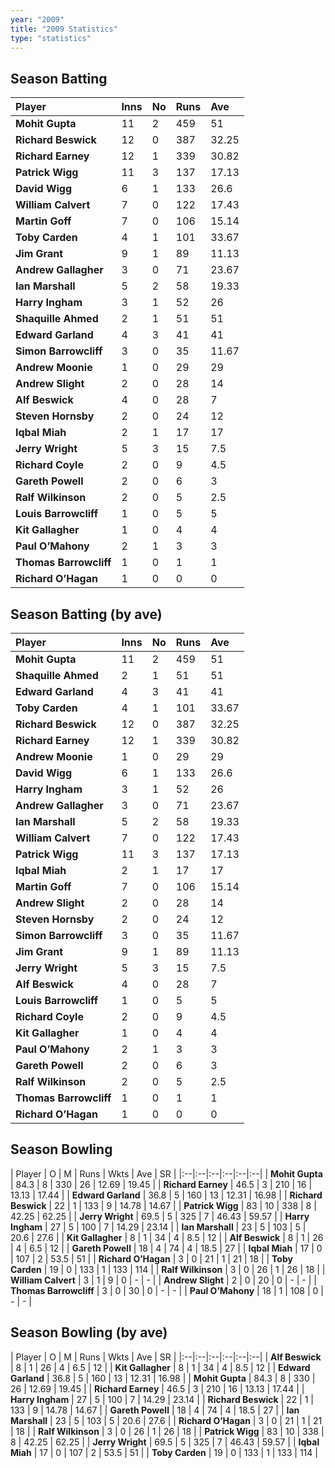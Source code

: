 ```yaml
---
year: "2009"
title: "2009 Statistics"
type: "statistics"
---
```


## Season Batting

| Player | Inns | No | Runs | Ave |
|:--|:--|:--|:--|:--|
| **Mohit Gupta** | 11 | 2 | 459 | 51 |
| **Richard Beswick** | 12 | 0 | 387 | 32.25 |
| **Richard Earney** | 12 | 1 | 339 | 30.82 |
| **Patrick Wigg** | 11 | 3 | 137 | 17.13 |
| **David Wigg** | 6 | 1 | 133 | 26.6 |
| **William Calvert** | 7 | 0 | 122 | 17.43 |
| **Martin Goff** | 7 | 0 | 106 | 15.14 |
| **Toby Carden** | 4 | 1 | 101 | 33.67 |
| **Jim Grant** | 9 | 1 | 89 | 11.13 |
| **Andrew Gallagher** | 3 | 0 | 71 | 23.67 |
| **Ian Marshall** | 5 | 2 | 58 | 19.33 |
| **Harry Ingham** | 3 | 1 | 52 | 26 |
| **Shaquille Ahmed** | 2 | 1 | 51 | 51 |
| **Edward Garland** | 4 | 3 | 41 | 41 |
| **Simon Barrowcliff** | 3 | 0 | 35 | 11.67 |
| **Andrew Moonie** | 1 | 0 | 29 | 29 |
| **Andrew Slight** | 2 | 0 | 28 | 14 |
| **Alf Beswick** | 4 | 0 | 28 | 7 |
| **Steven Hornsby** | 2 | 0 | 24 | 12 |
| **Iqbal Miah** | 2 | 1 | 17 | 17 |
| **Jerry Wright** | 5 | 3 | 15 | 7.5 |
| **Richard Coyle** | 2 | 0 | 9 | 4.5 |
| **Gareth Powell** | 2 | 0 | 6 | 3 |
| **Ralf Wilkinson** | 2 | 0 | 5 | 2.5 |
| **Louis Barrowcliff** | 1 | 0 | 5 | 5 |
| **Kit Gallagher** | 1 | 0 | 4 | 4 |
| **Paul O’Mahony** | 2 | 1 | 3 | 3 |
| **Thomas Barrowcliff** | 1 | 0 | 1 | 1 |
| **Richard O’Hagan** | 1 | 0 | 0 | 0 |

## Season Batting (by ave)

| Player | Inns | No | Runs | Ave |
|:--|:--|:--|:--|:--|
| **Mohit Gupta** | 11 | 2 | 459 | 51 |
| **Shaquille Ahmed** | 2 | 1 | 51 | 51 |
| **Edward Garland** | 4 | 3 | 41 | 41 |
| **Toby Carden** | 4 | 1 | 101 | 33.67 |
| **Richard Beswick** | 12 | 0 | 387 | 32.25 |
| **Richard Earney** | 12 | 1 | 339 | 30.82 |
| **Andrew Moonie** | 1 | 0 | 29 | 29 |
| **David Wigg** | 6 | 1 | 133 | 26.6 |
| **Harry Ingham** | 3 | 1 | 52 | 26 |
| **Andrew Gallagher** | 3 | 0 | 71 | 23.67 |
| **Ian Marshall** | 5 | 2 | 58 | 19.33 |
| **William Calvert** | 7 | 0 | 122 | 17.43 |
| **Patrick Wigg** | 11 | 3 | 137 | 17.13 |
| **Iqbal Miah** | 2 | 1 | 17 | 17 |
| **Martin Goff** | 7 | 0 | 106 | 15.14 |
| **Andrew Slight** | 2 | 0 | 28 | 14 |
| **Steven Hornsby** | 2 | 0 | 24 | 12 |
| **Simon Barrowcliff** | 3 | 0 | 35 | 11.67 |
| **Jim Grant** | 9 | 1 | 89 | 11.13 |
| **Jerry Wright** | 5 | 3 | 15 | 7.5 |
| **Alf Beswick** | 4 | 0 | 28 | 7 |
| **Louis Barrowcliff** | 1 | 0 | 5 | 5 |
| **Richard Coyle** | 2 | 0 | 9 | 4.5 |
| **Kit Gallagher** | 1 | 0 | 4 | 4 |
| **Paul O’Mahony** | 2 | 1 | 3 | 3 |
| **Gareth Powell** | 2 | 0 | 6 | 3 |
| **Ralf Wilkinson** | 2 | 0 | 5 | 2.5 |
| **Thomas Barrowcliff** | 1 | 0 | 1 | 1 |
| **Richard O’Hagan** | 1 | 0 | 0 | 0 |

## Season Bowling

| Player | O | M | Runs | Wkts | Ave | SR |
|:--|:--|:--|:--|:--|:--|
| **Mohit Gupta** | 84.3 | 8 | 330 | 26 | 12.69 | 19.45 |
| **Richard Earney** | 46.5 | 3 | 210 | 16 | 13.13 | 17.44 |
| **Edward Garland** | 36.8 | 5 | 160 | 13 | 12.31 | 16.98 |
| **Richard Beswick** | 22 | 1 | 133 | 9 | 14.78 | 14.67 |
| **Patrick Wigg** | 83 | 10 | 338 | 8 | 42.25 | 62.25 |
| **Jerry Wright** | 69.5 | 5 | 325 | 7 | 46.43 | 59.57 |
| **Harry Ingham** | 27 | 5 | 100 | 7 | 14.29 | 23.14 |
| **Ian Marshall** | 23 | 5 | 103 | 5 | 20.6 | 27.6 |
| **Kit Gallagher** | 8 | 1 | 34 | 4 | 8.5 | 12 |
| **Alf Beswick** | 8 | 1 | 26 | 4 | 6.5 | 12 |
| **Gareth Powell** | 18 | 4 | 74 | 4 | 18.5 | 27 |
| **Iqbal Miah** | 17 | 0 | 107 | 2 | 53.5 | 51 |
| **Richard O’Hagan** | 3 | 0 | 21 | 1 | 21 | 18 |
| **Toby Carden** | 19 | 0 | 133 | 1 | 133 | 114 |
| **Ralf Wilkinson** | 3 | 0 | 26 | 1 | 26 | 18 |
| **William Calvert** | 3 | 1 | 9 | 0 | - | - |
| **Andrew Slight** | 2 | 0 | 20 | 0 | - | - |
| **Thomas Barrowcliff** | 3 | 0 | 30 | 0 | - | - |
| **Paul O’Mahony** | 18 | 1 | 108 | 0 | - | - |

## Season Bowling (by ave)

| Player | O | M | Runs | Wkts | Ave | SR |
|:--|:--|:--|:--|:--|:--|
| **Alf Beswick** | 8 | 1 | 26 | 4 | 6.5 | 12 |
| **Kit Gallagher** | 8 | 1 | 34 | 4 | 8.5 | 12 |
| **Edward Garland** | 36.8 | 5 | 160 | 13 | 12.31 | 16.98 |
| **Mohit Gupta** | 84.3 | 8 | 330 | 26 | 12.69 | 19.45 |
| **Richard Earney** | 46.5 | 3 | 210 | 16 | 13.13 | 17.44 |
| **Harry Ingham** | 27 | 5 | 100 | 7 | 14.29 | 23.14 |
| **Richard Beswick** | 22 | 1 | 133 | 9 | 14.78 | 14.67 |
| **Gareth Powell** | 18 | 4 | 74 | 4 | 18.5 | 27 |
| **Ian Marshall** | 23 | 5 | 103 | 5 | 20.6 | 27.6 |
| **Richard O’Hagan** | 3 | 0 | 21 | 1 | 21 | 18 |
| **Ralf Wilkinson** | 3 | 0 | 26 | 1 | 26 | 18 |
| **Patrick Wigg** | 83 | 10 | 338 | 8 | 42.25 | 62.25 |
| **Jerry Wright** | 69.5 | 5 | 325 | 7 | 46.43 | 59.57 |
| **Iqbal Miah** | 17 | 0 | 107 | 2 | 53.5 | 51 |
| **Toby Carden** | 19 | 0 | 133 | 1 | 133 | 114 |
